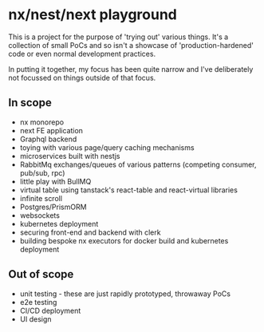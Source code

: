 # nx/nest/next playground

This is a project for the purpose of 'trying out' various things. It's a collection of small PoCs and so isn't a showcase of 'production-hardened' code or even normal development practices.

In putting it together, my focus has been quite narrow and I've deliberately not focussed on things outside of that focus.

## In scope

- nx monorepo
- next FE application
- Graphql backend
- toying with various page/query caching mechanisms
- microservices built with nestjs
- RabbitMq exchanges/queues of various patterns (competing consumer, pub/sub, rpc)
- little play with BullMQ
- virtual table using tanstack's react-table and react-virtual libraries
- infinite scroll
- Postgres/PrismORM
- websockets
- kubernetes deployment
- securing front-end and backend with clerk
- building bespoke nx executors for docker build and kubernetes deployment

## Out of scope

- unit testing - these are just rapidly prototyped, throwaway PoCs
- e2e testing
- CI/CD deployment
- UI design
